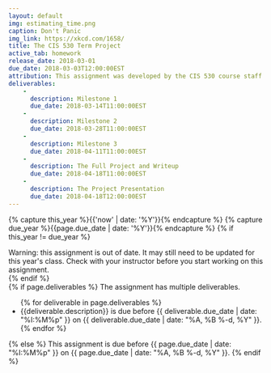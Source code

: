 ```yaml
---
layout: default
img: estimating_time.png
caption: Don't Panic
img_link: https://xkcd.com/1658/   
title: The CIS 530 Term Project
active_tab: homework
release_date: 2018-03-01
due_date: 2018-03-03T12:00:00EST
attribution: This assignment was developed by the CIS 530 course staff.
deliverables:
    -
      description: Milestone 1
      due_date: 2018-03-14T11:00:00EST
    -
      description: Milestone 2 
      due_date: 2018-03-28T11:00:00EST
    -
      description: Milestone 3 
      due_date: 2018-04-11T11:00:00EST
    -
      description: The Full Project and Writeup
      due_date: 2018-04-18T11:00:00EST
    -
      description: The Project Presentation 
      due_date: 2018-04-18T12:00:00EST
---
```


<!-- Check whether the assignment is up to date -->
{% capture this_year %}{{'now' | date: '%Y'}}{% endcapture %}
{% capture due_year %}{{page.due_date | date: '%Y'}}{% endcapture %}
{% if this_year != due_year %} 
<div class="alert alert-danger">
Warning: this assignment is out of date.  It may still need to be updated for this year's class.  Check with your instructor before you start working on this assignment.
</div>
{% endif %}
<!-- End of check whether the assignment is up to date -->

<div class="alert alert-info">
{% if page.deliverables %}
The assignment has multiple deliverables.
<ul>
{% for deliverable in page.deliverables %}
<li>{{deliverable.description}} is due before {{ deliverable.due_date | date: "%I:%M%p" }} on {{ deliverable.due_date | date: "%A, %B %-d, %Y" }}.</li>
{% endfor %}
</ul>
{% else %}
This assignment is due before {{ page.due_date | date: "%I:%M%p" }} on {{ page.due_date | date: "%A, %B %-d, %Y" }}.
{% endif %}
</div>
